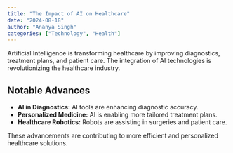 ```yaml
---
title: "The Impact of AI on Healthcare"
date: "2024-08-18"
author: "Ananya Singh"
categories: ["Technology", "Health"]
---
```


Artificial Intelligence is transforming healthcare by improving diagnostics, treatment plans, and patient care. The integration of AI technologies is revolutionizing the healthcare industry.

## Notable Advances

- **AI in Diagnostics:** AI tools are enhancing diagnostic accuracy.
- **Personalized Medicine:** AI is enabling more tailored treatment plans.
- **Healthcare Robotics:** Robots are assisting in surgeries and patient care.

These advancements are contributing to more efficient and personalized healthcare solutions.
